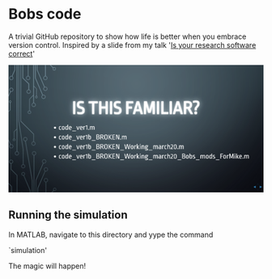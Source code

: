 # Bobs code

A trivial GitHub repository to show how life is better when you embrace version control.  Inspired by a slide from my talk '[Is your research software correct](https://mikecroucher.github.io/NAG_IYRSC/)'

![](./IYRSC.png)

## Running the simulation 

In MATLAB, navigate to this directory and yype the command 

`simulation' 

The magic will happen!
